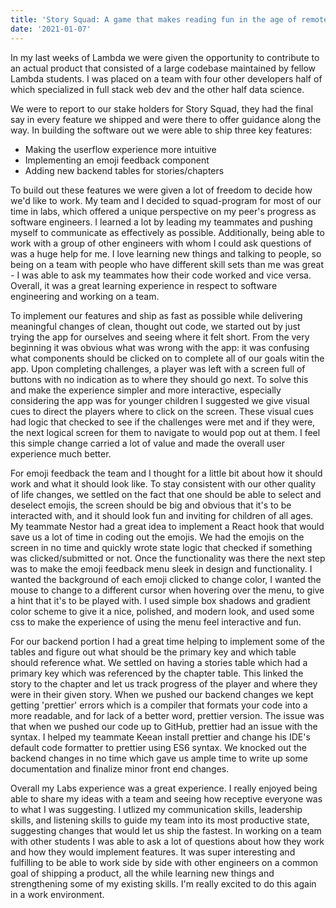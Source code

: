 ```yaml
---
title: 'Story Squad: A game that makes reading fun in the age of remote learning'
date: '2021-01-07'
---
```


In my last weeks of Lambda we were given the opportunity to contribute to an actual product that consisted of a large codebase maintained by fellow Lambda students. I was placed on a team with four other developers half of which specialized in full stack web dev and the other half data science.

We were to report to our stake holders for Story Squad, they had the final say in every feature we shipped and were there to offer guidance along the way. In building the software out we were able to ship three key features: 

- Making the userflow experience more intuitive
- Implementing an emoji feedback component
- Adding new backend tables for stories/chapters

To build out these features we were given a lot of freedom to decide how we'd like to work. My team and I decided to squad-program for most of our time in labs, which offered a unique perspective on my peer's progress as software engineers. I learned a lot by leading my teammates and pushing myself to communicate as effectively as possible. Additionally, being able to work with a group of other engineers with whom I could ask questions of was a huge help for me. I love learning new things and talking to people, so being on a team with people who have different skill sets than me was great - I was able to ask my teammates how their code worked and vice versa. Overall, it was a great learning experience in respect to software engineering and working on a team.

To implement our features and ship as fast as possible while delivering meaningful changes of clean, thought out code, we started out by just trying the app for ourselves and seeing where it felt short. From the very beginning it was obvious what was wrong with the app: it was confusing what components should be clicked on to complete all of our goals witin the app. Upon completing challenges, a player was left with a screen full of buttons with no indication as to where they should go next. To solve this and make the experience simpler and more interactive, especially considering the app was for younger children I suggested we give visual cues to direct the players where to click on the screen. These visual cues had logic that checked to see if the challenges were met and if they were, the next logical screen for them to navigate to would pop out at them. I feel this simple change carried a lot of value and made the overall user experience much better.

For emoji feedback the team and I thought for a little bit about how it should work and what it should look like. To stay consistent with our other quality of life changes, we settled on the fact that one should be able to select and deselect emojis, the screen should be big and obvious that it's to be interacted with, and it should look fun and inviting for children of all ages. My teammate Nestor had a great idea to implement a React hook that would save us a lot of time in coding out the emojis. We had the emojis on the screen in no time and quickly wrote state logic that checked if something was clicked/submitted or not. Once the functionality was there the next step was to make the emoji feedback menu sleek in design and functionality. I wanted the background of each emoji clicked to change color, I wanted the mouse to change to a different cursor when hovering over the menu, to give a hint that it's to be played with. I used simple box shadows and gradient color scheme to give it a nice, polished, and modern look, and used some css to make the experience of using the menu feel interactive and fun.

For our backend portion I had a great time helping to implement some of the tables and figure out what should be the primary key and which table should reference what. We settled on having a stories table which had a primary key which was referenced by the chapter table. This linked the story to the chapter and let us track progress of the player and where they were in their given story. When we pushed our backend changes we kept getting 'prettier' errors which is a compiler that formats your code into a more readable, and for lack of a better word, prettier version. The issue was that when we pushed our code up to GitHub, prettier had an issue with the syntax. I helped my teammate Keean install prettier and change his IDE's default code formatter to prettier using ES6 syntax. We knocked out the backend changes in no time which gave us ample time to write up some documentation and finalize minor front end changes.

Overall my Labs experience was a great experience. I really enjoyed being able to share my ideas with a team and seeing how receptive everyone was to what I was suggesting. I utlized my communication skills, leadership skills, and listening skills to guide my team into its most productive state, suggesting changes that would let us ship the fastest. In working on a team with other students I was able to ask a lot of questions about how they work and how they would implement features. It was super interesting and fulfilling to be able to work side by side with other engineers on a common goal of shipping a product, all the while learning new things and strengthening some of my existing skills. I'm really excited to do this again in a work environment. 

